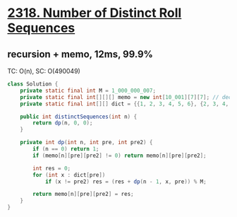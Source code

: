 # [2318. Number of Distinct Roll Sequences](https://leetcode.com/problems/number-of-distinct-roll-sequences/)

## recursion + memo, 12ms, 99.9%
TC: O(n), SC: O(490049)
```java
class Solution {
    private static final int M = 1_000_000_007;
    private static final int[][][] memo = new int[10_001][7][7]; // declare here will make this much faster
    private static final int[][] dict = {{1, 2, 3, 4, 5, 6}, {2, 3, 4, 5, 6}, {1, 3, 5}, {1, 2, 4, 5}, {1, 3, 5}, {1, 2, 3, 4, 6}, {1, 5},};

    public int distinctSequences(int n) {
        return dp(n, 0, 0);
    }

    private int dp(int n, int pre, int pre2) {
        if (n == 0) return 1;
        if (memo[n][pre][pre2] != 0) return memo[n][pre][pre2];

        int res = 0;
        for (int x : dict[pre])
            if (x != pre2) res = (res + dp(n - 1, x, pre)) % M;

        return memo[n][pre][pre2] = res;
    }
}
```
